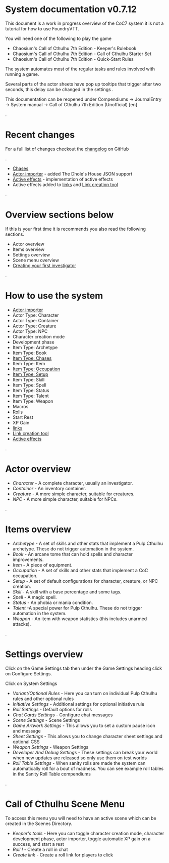 # System documentation v0.7.12

This document is a work in progress overview of the CoC7 system it is not a tutorial for how to use FoundryVTT.

You will need one of the following to play the game

- Chaosium's Call of Cthulhu 7th Edition - Keeper's Rulebook
- Chaosium's Call of Cthulhu 7th Edition - Call of Cthulhu Starter Set
- Chaosium's Call of Cthulhu 7th Edition - Quick-Start Rules

The system automates most of the regular tasks and rules involved with running a game.

Several parts of the actor sheets have pop up tooltips that trigger after two seconds, this delay can be changed in the settings
.

This documentation can be reopened under  Compendiums -> JournalEntry -> System manual -> Call of Cthulhu 7th Edition (Unofficial) [en]

.

# Recent changes

For a full list of changes checkout the [changelog](https://github.com/Miskatonic-Investigative-Society/CoC7-FoundryVTT/blob/develop/.github/CHANGELOG.md) on GitHub

.

- [Chases](chases.md)
- [Actor importer](actor_importer.md) - added The Dhole's House JSON support
- [Active effects](effects.md) - implementation of active effects
- Active effects added to [links](links.md) and [Link creation tool](link_creation_window.md)

.

# Overview sections below

If this is your first time it is recommends you also read the following sections.

- Actor overview
- Items overview
- Settings overview
- Scene menu overview
- [Creating your first investigator](first_investigator.md)

.

# How to use the system

- [Actor importer](actor_importer.md)
- Actor Type: Character
- Actor Type: Container
- Actor Type: Creature
- Actor Type: NPC
- Character creation mode
- Development phase
- Item Type: Archetype
- Item Type: Book
- [Item Type: Chases](chases.md)
- Item Type: Item
- [Item Type: Occupation](item_occupation.md)
- [Item Type: Setup](item_setup.md)
- Item Type: Skill
- Item Type: Spell
- Item Type: Status
- Item Type: Talent
- Item Type: Weapon
- Macros
- Rolls
- Start Rest
- XP Gain
- [links](links.md)
- [Link creation tool](link_creation_window.md)
- [Active effects](effects.md)

.

# Actor overview

- _Character_ - A complete character, usually an investigator. 
- _Container_ - An inventory container. 
- _Creature_ - A more simple character, suitable for creatures. 
- _NPC_ - A more simple character, suitable for NPCs. 

.

# Items overview

- _Archetype_ - A set of skills and other stats that implement a Pulp Cthulhu archetype. These do not trigger automation in the system. 
- _Book_ - An arcane tome that can hold spells and character improvements.
- _Item_ - A piece of equipment.
- _Occupation_ - A set of skills and other stats that implement a CoC occupation. 
- _Setup_ - A set of default configurations for character, creature, or NPC creation. 
- _Skill_ - A skill with a base percentage and some tags. 
- _Spell_ - A magic spell.
- _Status_ - An phobia or mania condition. 
- _Talent_ -A special power for Pulp Cthulhu. These do not trigger automation in the system. 
- _Weapon_ - An item with weapon statistics (this includes unarmed attacks). 

.

# Settings overview

Click on the Game Settings tab then under the Game Settings heading click on Configure Settings.

Click on System Settings

- _Variant/Optional Rules_ - Here you can turn on individual Pulp Cthulhu rules and other optional rules
- _Initiative Settings_ - Additional settings for optional initiative rule
- _Roll Settings_ - Default options for rolls
- _Chat Cards Settings_ - Configure chat messages
- _Scene Settings_ - Scene Settings
- _Game Artwork Settings_ - This allows you to set a custom pause icon and message
- _Sheet Settings_ - This allows you to change character sheet settings and optional CSS
- _Weapon Settings_ - Weapon Settings
- _Developer And Debug Settings_ - These settings can break your world when new updates are released so only use them on test worlds
- _Roll Table Settings_ - When sanity rolls are made the system can automatically roll for a bout of madness. You can see example roll tables in the Sanity Roll Table compendiums

.

# Call of Cthulhu Scene Menu

To access this menu you will need to have an active scene which can be created in the Scenes Directory.

- _Keeper's tools_ - Here you can toggle character creation mode, character development phase, actor importer, toggle automatic XP gain on a success, and start a rest
- _Roll !_ - Create a roll in chat
- _Create link_ - Create a roll link for players to click
